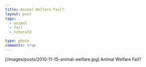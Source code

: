 ```yaml
---
title: Animal Welfare Fail?
layout: post
tags:
  - animal
  - fail
  - nzherald

type: photo
comments: true
---
```


[/images/posts/2010-11-15-animal-welfare.jpg]
Animal Welfare Fail?

